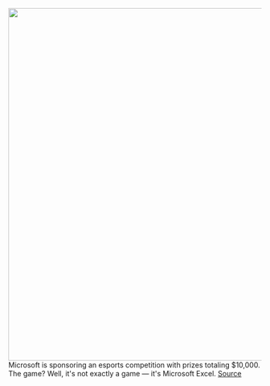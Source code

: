 <img src='https://cdn.vox-cdn.com/thumbor/Vxcaqk5PNYG1In4DIYqh88bDJQc=/0x0:2880x1610/1200x800/filters:focal(627x517:1087x977)/cdn.vox-cdn.com/uploads/chorus_image/image/70258818/ms_excel_modeling_competition.0.png' width='700px' /><br/>
Microsoft is sponsoring an esports competition with prizes totaling $10,000. The game? Well, it's not exactly a game — it's Microsoft Excel.
<a href='https://www.theverge.com/2021/12/11/22829228/excel-pros-financial-modeling-world-cup'> Source <a/>